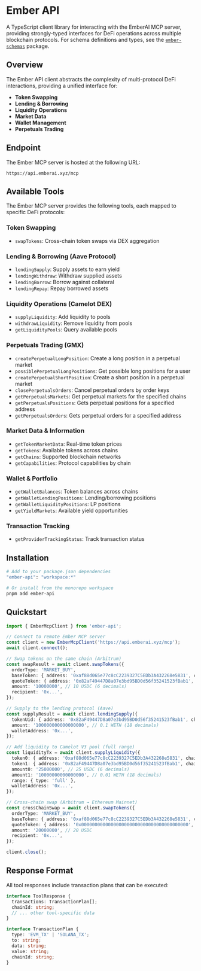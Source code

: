 # Ember API

A TypeScript client library for interacting with the EmberAI MCP server, providing strongly-typed interfaces for DeFi operations across multiple blockchain protocols. For schema definitions and types, see the [`ember-schemas`](https://github.com/EmberAGI/arbitrum-vibekit/tree/main/typescript/lib/ember-schemas) package.

## Overview

The Ember API client abstracts the complexity of multi-protocol DeFi interactions, providing a unified interface for:

- **Token Swapping**
- **Lending & Borrowing**
- **Liquidity Operations**
- **Market Data**
- **Wallet Management**
- **Perpetuals Trading**

## Endpoint

The Ember MCP server is hosted at the following URL:

```
https://api.emberai.xyz/mcp
```

## Available Tools

The Ember MCP server provides the following tools, each mapped to specific DeFi protocols:

### Token Swapping

- `swapTokens`: Cross-chain token swaps via DEX aggregation

### Lending & Borrowing (Aave Protocol)

- `lendingSupply`: Supply assets to earn yield
- `lendingWithdraw`: Withdraw supplied assets
- `lendingBorrow`: Borrow against collateral
- `lendingRepay`: Repay borrowed assets

### Liquidity Operations (Camelot DEX)

- `supplyLiquidity`: Add liquidity to pools
- `withdrawLiquidity`: Remove liquidity from pools
- `getLiquidityPools`: Query available pools

### Perpetuals Trading (GMX)

- `createPerpetualLongPosition`: Create a long position in a perpetual market
- `possiblePerpetualLongPositions`: Get possible long positions for a user
- `createPerpetualShortPosition`: Create a short position in a perpetual market
- `closePerpetualsOrders`: Cancel perpetual orders by order keys
- `getPerpetualsMarkets`: Get perpetual markets for the specified chains
- `getPerpetualsPositions`: Gets perpetual positions for a specified address
- `getPerpetualsOrders`: Gets perpetual orders for a specified address

### Market Data & Information

- `getTokenMarketData`: Real-time token prices
- `getTokens`: Available tokens across chains
- `getChains`: Supported blockchain networks
- `getCapabilities`: Protocol capabilities by chain

### Wallet & Portfolio

- `getWalletBalances`: Token balances across chains
- `getWalletLendingPositions`: Lending/borrowing positions
- `getWalletLiquidityPositions`: LP positions
- `getYieldMarkets`: Available yield opportunities

### Transaction Tracking

- `getProviderTrackingStatus`: Track transaction status

## Installation

```bash
# Add to your package.json dependencies
"ember-api": "workspace:*"

# Or install from the monorepo workspace
pnpm add ember-api
```

## Quickstart

```typescript
import { EmberMcpClient } from 'ember-api';

// Connect to remote Ember MCP server
const client = new EmberMcpClient('https://api.emberai.xyz/mcp');
await client.connect();

// Swap tokens on the same chain (Arbitrum)
const swapResult = await client.swapTokens({
  orderType: 'MARKET_BUY',
  baseToken: { address: '0xaf88d065e77c8cC2239327C5EDb3A432268e5831', chainId: '42161' }, // USDC
  quoteToken: { address: '0x82aF49447D8a07e3bd95BD0d56f35241523fBab1', chainId: '42161' }, // WETH
  amount: '10000000', // 10 USDC (6 decimals)
  recipient: '0x...',
});

// Supply to the lending protocol (Aave)
const supplyResult = await client.lendingSupply({
  tokenUid: { address: '0x82aF49447D8a07e3bd95BD0d56f35241523fBab1', chainId: '42161' }, // WETH
  amount: '100000000000000000', // 0.1 WETH (18 decimals)
  walletAddress: '0x...',
});

// Add liquidity to Camelot V3 pool (full range)
const liquidityTx = await client.supplyLiquidity({
  token0: { address: '0xaf88d065e77c8cC2239327C5EDb3A432268e5831', chainId: '42161' }, // USDC
  token1: { address: '0x82aF49447D8a07e3bd95BD0d56f35241523fBab1', chainId: '42161' }, // WETH
  amount0: '25000000', // 25 USDC (6 decimals)
  amount1: '10000000000000000', // 0.01 WETH (18 decimals)
  range: { type: 'full' },
  walletAddress: '0x...',
});

// Cross-chain swap (Arbitrum → Ethereum Mainnet)
const crossChainSwap = await client.swapTokens({
  orderType: 'MARKET_BUY',
  baseToken: { address: '0xaf88d065e77c8cC2239327C5EDb3A432268e5831', chainId: '42161' }, // USDC (Arbitrum)
  quoteToken: { address: '0x0000000000000000000000000000000000000000', chainId: '1' }, // Native ETH (Mainnet)
  amount: '20000000', // 20 USDC
  recipient: '0x...',
});

client.close();
```

## Response Format

All tool responses include transaction plans that can be executed:

```typescript
interface ToolResponse {
  transactions: TransactionPlan[];
  chainId: string;
  // ... other tool-specific data
}

interface TransactionPlan {
  type: 'EVM_TX' | 'SOLANA_TX';
  to: string;
  data: string;
  value: string;
  chainId: string;
}
```
